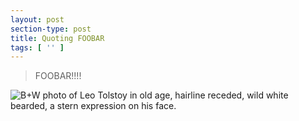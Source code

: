 ```yaml
---
layout: post
section-type: post
title: Quoting FOOBAR
tags: [ '' ]
---
```


> FOOBAR!!!!

<img src="{{site.baseurl}}/img/2024/leo-tolstoy.jpg" alt="B+W photo of Leo Tolstoy in old age, hairline receded, wild white bearded, a stern expression on his face.">
